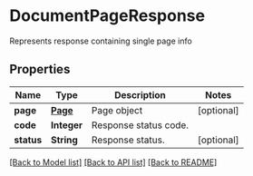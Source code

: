 ﻿
# DocumentPageResponse
Represents response containing single page info

## Properties
Name | Type | Description | Notes
------------ | ------------- | ------------- | -------------
**page** | [**Page**](Page.md) | Page object | [optional]
**code** | **Integer** | Response status code. | 
**status** | **String** | Response status. | [optional]


[[Back to Model list]](../../README.md#documentation-for-models) [[Back to API list]](../../README.md#documentation-for-api-endpoints) [[Back to README]](../../README.md)


